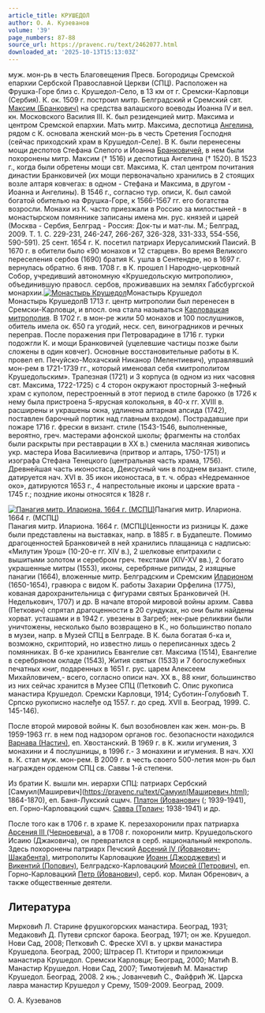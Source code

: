 ```yaml
---
article_title: КРУШЕДОЛ
author: О. А. Кузеванов
volume: '39'
page_numbers: 87-88
source_url: https://pravenc.ru/text/2462077.html
downloaded_at: '2025-10-13T15:13:03Z'
---
```


муж. мон-рь в честь Благовещения Пресв. Богородицы Сремской епархии Сербской Православной Церкви (СПЦ). Расположен на Фрушка-Горе близ с. Крушедол-Село, в 13 км от г. Сремски-Карловци (Сербия). К. ок. 1509 г. построил митр. Белградский и Сремский свт. [Максим (Бранкович)](<https://pravenc.ru/text/Максим (Бранкович).html>) на средства валашского воеводы Иоанна IV и вел. кн. Московского Василия III. К. был резиденцией митр. Максима и центром Сремской епархии. Мать митр. Максима, деспотица [Ангелина](https://pravenc.ru/text/Ангелина.html), рядом с К. основала женский мон-рь в честь Сретения Господня (сейчас приходский храм в Крушедол-Селе). В К. были перенесены мощи деспотов Стефана Слепого и Иоанна [Бранковичей](https://pravenc.ru/text/Бранковичей.html), в нем были похоронены митр. Максим († 1516) и деспотица Ангелина († 1520). В 1523 г., когда были обретены мощи свт. Максима, К. стал центром почитания династии Бранковичей (их мощи первоначально хранились в 2 стоящих возле алтаря ковчегах: в одном - Стефана и Максима, в другом - Иоанна и Ангелины). В 1546 г., согласно тур. описи, К. был самой богатой обителью на Фрушка-Горе, к 1566-1567 гг. его богатства возросли. Монахи из К. часто приезжали в Россию за милостыней - в монастырском помяннике записаны имена мн. рус. князей и царей (Москва - Сербия, Белград - Россия: Док-ты и мат-лы. М.; Белград, 2009. Т. 1. С. 229-231, 246-247, 266-267, 326-328, 331-333, 554-556, 590-591). 25 сент. 1654 г. К. посетил патриарх Иерусалимский Паисий. В 1670 г. в обители было «90 монахов и 12 старцев». Во время Великого переселения сербов (1690) братия К. ушла в Сентендре, но в 1697 г. вернулась обратно. 6 янв. 1708 г. в К. прошел I Народно-церковный Собор, учредивший автономную «Крушедольскую митрополию», объединившую правосл. сербов, проживавших на землях Габсбургской монархии.[![Монастырь Крушедол](https://pravenc.ru/data/2019/08/18/1236503958/i200.jpg "Кликните для увеличения картинки")](https://pravenc.ru/data/2019/08/18/1236503958/i400.jpg)Монастырь Крушедол  
Монастырь КрушедолВ 1713 г. центр митрополии был перенесен в Сремски-Карловци, и впосл. она стала называться [Карловацкая митрополия](<https://pravenc.ru/text/Карловацкая митрополия.html>). В 1702 г. в мон-ре жили 50 монахов и 100 послушников, обитель имела ок. 650 га угодий, неск. сел, виноградников и речных переправ. После поражения при Петроварадине в 1716 г. турки подожгли К. и мощи Бранковичей (уцелевшие частицы позже были сложены в один ковчег). Основные восстановительные работы в К. провел еп. Печуйско-Мохачский Никанор (Мелентиевич), управлявший мон-рем в 1721-1739 гг., который именовал себя «митрополитом Крушедольским». Трапезная (1721) и 3 корпуса (в одном из них часовня свт. Максима, 1722-1725) с 4 сторон окружают просторный 3-нефный храм с куполом, перестроенный в этот период в стиле барокко (в 1726 к нему была пристроена 5-ярусная колокольня, в 40-х гг. XVIII в. расширены и украшены окна, удлинена алтарная апсида (1742), поставлен барочный портик над главным входом). Пострадавшие при пожаре 1716 г. фрески в визант. стиле (1543-1546, выполненные, вероятно, греч. мастерами афонской школы; фрагменты на столбах были раскрыты при реставрации в ХХ в.) сменила масляная живопись укр. мастера Иова Василиевича (притвор и алтарь, 1750-1751) и изографа Стефана Тенецкого (центральная часть храма, 1756). Древнейшая часть иконостаса, Деисусный чин в позднем визант. стиле, датируется нач. XVI в. 35 икон иконостаса, в т. ч. образ «Недреманное око», датируются 1653 г., 4 напрестольные иконы и царские врата - 1745 г.; поздние иконы относятся к 1828 г.

[![Панагия митр. Илариона. 1664 г. (МСПЦ)](https://pravenc.ru/data/2019/08/18/1236505161/i200.jpg "Кликните для увеличения картинки")](https://pravenc.ru/data/2019/08/18/1236505161/i400.jpg)Панагия митр. Илариона. 1664 г. (МСПЦ)  
Панагия митр. Илариона. 1664 г. (МСПЦ)Ценности из ризницы К. даже были представлены на выставках, напр. в 1885 г. в Будапеште. Помимо драгоценностей Бранковичей в ней хранились плащаница с надписью: «Милутин Урош» (10-20-е гг. XIV в.), 2 шелковые епитрахили с вышитыми золотом и серебром греч. текстами (XIV-XV вв.), 2 богато украшенные митры (1553), иконы, серебряные рипиды, 2 изящные панагии (1664), вложенные митр. Белградским и Сремским [Иларионом](https://pravenc.ru/text/Иларионом.html) (1650-1654), гравюра с видом К. работы Захарии Орфелина (1775), кованая дарохранительница с фигурами святых Бранковичей (Н. Неделькович, 1707) и др. В начале второй мировой войны архим. Савва (Петкович) спрятал драгоценности в 20 сундуках, но они были найдены хорват. усташами и в 1942 г. увезены в Загреб; нек-рые реликвии были уничтожены, несколько было возвращено в К., но большинство попало в музеи, напр. в Музей СПЦ в Белграде. В К. была богатая б-ка и, возможно, скрипторий, но известно лишь о переписанных здесь 2 помянниках. В б-ке хранились Евангелие свт. Максима (1514), Евангелие в серебряном окладе (1543), Жития святых (1533) и 7 богослужебных печатных книг, подаренных в 1651 г. рус. царем Алексеем Михайловичем,- всего, согласно описи нач. ХХ в., 88 книг, большинство из них сейчас хранится в Музее СПЦ (Петковић С. Опис рукописа манастира Крушедол. Сремски Карловци, 1914; Суботин-Голубовић Т. Српско рукописно наслеђе од 1557. г. до сред. XVII в. Београд, 1999. С. 145-146).

После второй мировой войны К. был возобновлен как жен. мон-рь. В 1959-1963 гг. в нем под надзором органов гос. безопасности находился [Варнава (Настич)](<https://pravenc.ru/text/Варнава (Настич).html>), еп. Хвостанский. В 1969 г. в К. жили игумения, 3 монахини и 4 послушницы, в 1996 г.- 3 монахини и игумения. В нач. XXI в. К. стал муж. мон-рем. В 2009 г. в честь своего 500-летия мон-рь был награжден орденом СПЦ св. Саввы 1-й степени.

Из братии К. вышли мн. иерархи СПЦ: патриарх Сербский [Самуил(Маширевич](https://pravenc.ru/text/Самуил(Маширевич.html); 1864-1870), еп. Баня-Лукский сщмч. [Платон (Йованович](<https://pravenc.ru/text/Платон (Йованович.html>) (; 1939-1941), еп. Горно-Карловацкий сщмч. [Савва (Трлаич](<https://pravenc.ru/text/Савва (Трлаич.html>); 1938-1941) и др.

После того как в 1706 г. в храме К. перезахоронили прах патриарха [Арсения III (Черноевича)](<https://pravenc.ru/text/Арсения III (Черноевича).html>), а в 1708 г. похоронили митр. Крушедольского Исаию (Джаковича), он превратился в серб. национальный некрополь. Здесь похоронены патриарх Печский [Арсений IV (Йованович-Шакабента)](<https://pravenc.ru/text/Арсений IV (Йованович-Шакабента).html>), митрополиты Карловацкие [Иоанн (Джорджевич)](<https://pravenc.ru/text/Иоанн (Джорджевич).html>) и [Викентий (Попович)](<https://pravenc.ru/text/Викентий (Попович).html>), Белградско-Карловацкий [Моисей (Петрович)](<https://pravenc.ru/text/Моисей (Петрович).html>), еп. Горно-Карловацкий [Петр (Йованович)](<https://pravenc.ru/text/Петр (Йованович).html>), серб. кор. Милан Обренович, а также общественные деятели.

## Литература

Мирковић Л. Старине фрушкогорских манастира. Београд, 1931; Медаковић Д. Путеви српског барока. Београд, 1971; он же. Крушедол. Нови Сад, 2008; Петковић С. Фреске XVI в. у цркви манастира Крушедола. Београд, 2000; Штрасер П. Ктитори и приложници манастира Крушедол. Сремски Карловци; Београд, 2000; Матић В. Манастир Крушедол. Нови Сад, 2007; Тимотиjевић М. Манастир Крушедол. Београд, 2008. 2 књ.; Jованчевић С., Файфрић Ж. Царска лавра манастир Крушедол у Срему, 1509-2009. Београд, 2009.

О. А. Кузеванов
